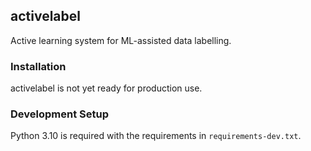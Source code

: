 ## activelabel

Active learning system for ML-assisted data labelling.

### Installation

activelabel is not yet ready for production use.

### Development Setup

Python 3.10 is required with the requirements in `requirements-dev.txt`.

